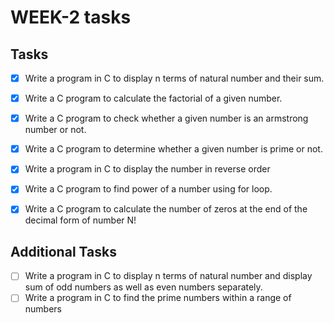 # WEEK-2 tasks

## Tasks

- [x] Write a program in C to display n terms of natural number and their sum.
- [x] Write a C program to calculate the factorial of a given number.
- [x] Write a C program to check whether a given number is an armstrong number or not.
- [x] Write a C program to determine whether a given number is prime or not.
- [x] Write a program in C to display the number in reverse order
- [x] Write a C program to find power of a number using for loop.
- [x] Write a C program to calculate the number of zeros at the end of the decimal form of number N!


## Additional Tasks

- [ ] Write a program in C to display n terms of natural number and display sum of odd numbers as well as even numbers separately.
- [ ] Write a program in C to find the prime numbers within a range of numbers